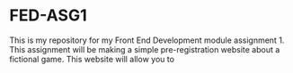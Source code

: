 # FED-ASG1
This is my repository for my Front End Development module assignment 1. This assignment will be making a simple pre-registration website about a fictional game. This website will allow you to 
